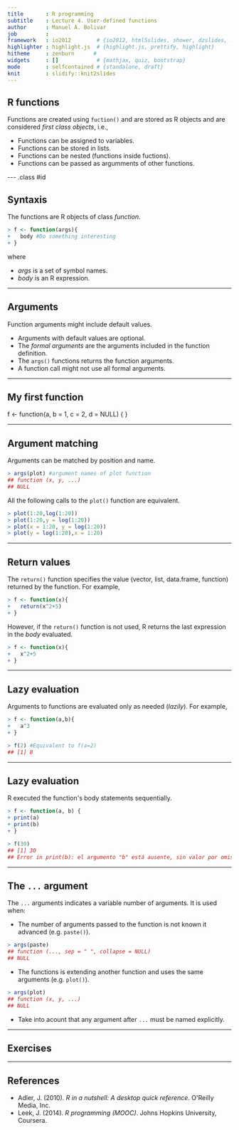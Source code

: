 ```yaml
---
title       : R programming
subtitle    : Lecture 4. User-defined functions
author      : Manuel A. Bolivar
job         : 
framework   : io2012        # {io2012, html5slides, shower, dzslides, ...}
highlighter : highlight.js  # {highlight.js, prettify, highlight}
hitheme     : zenburn      # 
widgets     : []            # {mathjax, quiz, bootstrap}
mode        : selfcontained # {standalone, draft}
knit        : slidify::knit2slides
---
```






<style>
em {
  font-style: italic
}
strong {
  font-weight: bold;
}
</style>



## R functions

Functions are created using `fuction()` and are stored as R objects and are considered *first class objects*, i.e.,

  + Functions can be assigned to variables.
  + Functions can be stored in lists.
  + Functions can be nested (functions inside fuctions).
  + Functions can be passed as argumments of other functions.

--- .class #id 

## Syntaxis

The functions are R objects of class *function*.


```r
> f <- function(args){
+   body #Do something interesting
+ }
```

where 
+ *args* is a set of symbol names.
+ *body* is an R expression.

---

## Arguments

Function arguments might include default values.
  + Arguments with default values are optional.
  + The *formal arguments* are the arguments included in the function definition.
  + The `args()` functions returns the function arguments.
  + A function call might not use all formal arguments.

---

## My first function

f <- function(a, b = 1, c = 2, d = NULL) {
}

---

## Argument matching

Arguments can be matched by position and name.


```r
> args(plot) #argument names of plot function
## function (x, y, ...) 
## NULL
```

All the following calls to the `plot()` function are equivalent.


```r
> plot(1:20,log(1:20))
> plot(1:20,y = log(1:20))
> plot(x = 1:20, y = log(1:20))
> plot(y = log(1:20),x = 1:20)
```

---

## Return values

The `return()` function specifies the value (vector, list, data.frame, function) returned by the function. For example,


```r
> f <- function(x){
+   return(x^2+5)
+ }
```

However, if the `return()` function is not used, R returns the last expression in the *body* evaluated.


```r
> f <- function(x){
+   x^2+5
+ }
```

---

## Lazy evaluation

Arguments to functions are evaluated only as needed (*lazily*). For example,


```r
> f <- function(a,b){
+   a^3
+ }
```


```r
> f(2) #Equivalent to f(a=2)
## [1] 8
```

---

## Lazy evaluation

R executed the function's body statements sequentially.


```r
> f <- function(a, b) {
+ print(a)
+ print(b)
+ }
```


```r
> f(30)
## [1] 30
## Error in print(b): el argumento "b" está ausente, sin valor por omisión
```

---

## The `...` argument

The `...` arguments indicates a variable number of arguments. It is used when:
  + The number of arguments passed to the function is not known it advanced (e.g. `paste()`).
  
  ```r
  > args(paste)
  ## function (..., sep = " ", collapse = NULL) 
  ## NULL
  ```
  + The functions is extending another function and uses the same arguments (e.g. `plot()`).
  
  ```r
  > args(plot)
  ## function (x, y, ...) 
  ## NULL
  ```
  + Take into acount that any argument after `...` must be named explicitly. 

---

## Exercises


---
  
## References

+ Adler, J. (2010). *R in a nutshell: A desktop quick reference*. O'Reilly Media, Inc.
+ Leek, J. (2014). *R programming (MOOC)*. Johns Hopkins University, Coursera.
